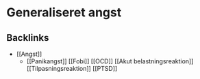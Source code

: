 # Generaliseret angst
## Backlinks
* [[Angst]]
	* [[Panikangst]]
[[Fobi]]
[[OCD]]
	[[Akut belastningsreaktion]]
	[[Tilpasningsreaktion]]
[[PTSD]]

<!-- #anki/deck/Medicine #anki/tag/med/Psychiatry #anki/tag/med/GP -->

<!-- {BearID:1809208A-C5D7-4084-97F6-6B252D75CD76-3083-000019E4392D93AB} -->
